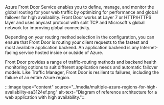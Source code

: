 Azure Front Door Service enables you to define, manage, and monitor the global routing for your web traffic by optimizing for performance and global failover for high availability. Front Door works at Layer 7 or HTTP/HTTPS layer and uses anycast protocol with split TCP and Microsoft's global network for improving global connectivity.

Depending on your routing method selection in the configuration, you can ensure that Front Door is routing your client requests to the fastest and most available application backend. An application backend is any Internet-facing service hosted inside or outside of Azure.

Front Door provides a range of traffic-routing methods and backend health monitoring options to suit different application needs and automatic failover models. Like Traffic Manager, Front Door is resilient to failures, including the failure of an entire Azure region.

:::image type="content" source="../media/multiple-azure-regions-for-high-availability-aa3124ef.png" alt-text="Diagram of reference architecture for a web application with high availability.":::
